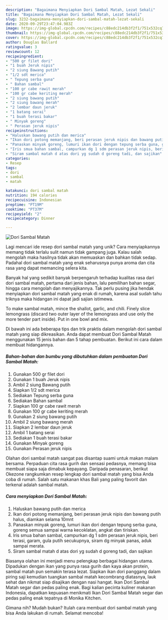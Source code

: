 ```yaml
---
description: "Bagaimana Menyiapkan Dori Sambal Matah, Lezat Sekali"
title: "Bagaimana Menyiapkan Dori Sambal Matah, Lezat Sekali"
slug: 3232-bagaimana-menyiapkan-dori-sambal-matah-lezat-sekali
date: 2020-09-29T23:47:04.983Z
image: https://img-global.cpcdn.com/recipes/c88edc214db3f2f1/751x532cq70/dori-sambal-matah-foto-resep-utama.jpg
thumbnail: https://img-global.cpcdn.com/recipes/c88edc214db3f2f1/751x532cq70/dori-sambal-matah-foto-resep-utama.jpg
cover: https://img-global.cpcdn.com/recipes/c88edc214db3f2f1/751x532cq70/dori-sambal-matah-foto-resep-utama.jpg
author: Douglas Ballard
ratingvalue: 3
reviewcount: 12
recipeingredient:
- "500 gr filet dori"
- "1 buah Jeruk nipis"
- "2 siung Bawang putih"
- "1/2 sdt merica"
- " Tepung serba guna"
- " Bahan sambal"
- "100 gr cabe rawit merah"
- "100 gr cabe keriting merah"
- "2 siung bawang putih"
- "2 siung bawang merah"
- "2 lembar daun jeruk"
- "1 batang serai"
- "1 buah terasi bakar"
- " Minyak goreng"
- " Perasan jeruk nipis"
recipeinstructions:
- "Haluskan bawang putih dan merica"
- "Ikan dori potong memanjang, beri perasan jeruk nipis dan bawang putih halus, diamkan selama 10mnt"
- "Panaskan minyak goreng, lumuri ikan dori dengan tepung serba guna, goreng semua sampai warna kecoklatan, angkat dan tiriskan."
- "Iris smua bahan sambal, campurkan dg 1 sdm perasan jeruk nipis, beri terasi, garam, gula putih secukupnya, siram dg minyak panas, aduk sampai merata."
- "Siram sambal matah d atas dori yg sudah d goreng tadi, dan sajikan"
categories:
- Resep
tags:
- dori
- sambal
- matah

katakunci: dori sambal matah 
nutrition: 194 calories
recipecuisine: Indonesian
preptime: "PT19M"
cooktime: "PT37M"
recipeyield: "2"
recipecategory: Dinner

---
```



![Dori Sambal Matah](https://img-global.cpcdn.com/recipes/c88edc214db3f2f1/751x532cq70/dori-sambal-matah-foto-resep-utama.jpg)

Lagi mencari ide resep dori sambal matah yang unik? Cara menyiapkannya memang tidak terlalu sulit namun tidak gampang juga. Kalau salah mengolah maka hasilnya tidak akan memuaskan dan bahkan tidak sedap. Padahal dori sambal matah yang enak seharusnya punya aroma dan cita rasa yang dapat memancing selera kita.

Banyak hal yang sedikit banyak berpengaruh terhadap kualitas rasa dari dori sambal matah, pertama dari jenis bahan, lalu pemilihan bahan segar, hingga cara mengolah dan menyajikannya. Tak perlu pusing jika hendak menyiapkan dori sambal matah yang enak di rumah, karena asal sudah tahu triknya maka hidangan ini dapat jadi sajian istimewa.

To make sambal matah, mince the shallot, garlic, and chili. Finely slice lemongrass (discard two outer layer of the lemongrass and use only the more tender part inside). Put in one bowl and mix.


Di bawah ini ada beberapa tips dan trik praktis dalam mengolah dori sambal matah yang siap dikreasikan. Anda dapat membuat Dori Sambal Matah menggunakan 15 jenis bahan dan 5 tahap pembuatan. Berikut ini cara dalam membuat hidangannya.

<!--inarticleads1-->

##### Bahan-bahan dan bumbu yang dibutuhkan dalam pembuatan Dori Sambal Matah:

1. Gunakan 500 gr filet dori
1. Gunakan 1 buah Jeruk nipis
1. Ambil 2 siung Bawang putih
1. Siapkan 1/2 sdt merica
1. Sediakan  Tepung serba guna
1. Sediakan  Bahan sambal
1. Siapkan 100 gr cabe rawit merah
1. Gunakan 100 gr cabe keriting merah
1. Gunakan 2 siung bawang putih
1. Ambil 2 siung bawang merah
1. Siapkan 2 lembar daun jeruk
1. Ambil 1 batang serai
1. Sediakan 1 buah terasi bakar
1. Gunakan  Minyak goreng
1. Gunakan  Perasan jeruk nipis


Olahan dori sambal matah sangat pas disantap suami untuk makan malam bersama. Perpaduan cita rasa gurih dan sensasi pedasnya, memang bisa membuat siapa saja dimabuk kepayang. Daripada penasaran, berikut Okezone rangkumkan resep lengkap dori sambal matah yang bisa Anda coba di rumah. Salah satu makanan khas Bali yang paling favorit dan terkenal adalah sambal matah. 

<!--inarticleads2-->

##### Cara menyiapkan Dori Sambal Matah:

1. Haluskan bawang putih dan merica
1. Ikan dori potong memanjang, beri perasan jeruk nipis dan bawang putih halus, diamkan selama 10mnt
1. Panaskan minyak goreng, lumuri ikan dori dengan tepung serba guna, goreng semua sampai warna kecoklatan, angkat dan tiriskan.
1. Iris smua bahan sambal, campurkan dg 1 sdm perasan jeruk nipis, beri terasi, garam, gula putih secukupnya, siram dg minyak panas, aduk sampai merata.
1. Siram sambal matah d atas dori yg sudah d goreng tadi, dan sajikan


Biasanya olahan ini menjadi menu pelengkap berbagai hidangan utama. Dipadukan dengan ikan yang punya rasa gurih dan kaya akan protein, sambal matah pun semakin terasa lezat. Siapkan ikan dori panggang dalam piring saji kemudian tuangkan sambal matah kecombrang diatasnya, lauk sehat dan nikmat siap disajikan dengan nasi hangat. Ikan Dori Sambal Matah segar dan pedas paling enak. Bagi kalian pecinta kuliner makanan Indonesia, dapatkan kepuasan menikmati Ikan Dori Sambal Matah segar dan pedas paling enak tepatnya di Monika Kitchen. 

Gimana nih? Mudah bukan? Itulah cara membuat dori sambal matah yang bisa Anda lakukan di rumah. Selamat mencoba!
